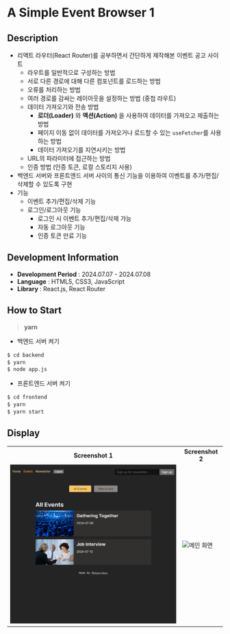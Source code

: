 # A Simple Event Browser 1

## Description

- 리액트 라우터(React Router)를 공부하면서 간단하게 제작해본 이벤트 공고 사이트
  - 라우트를 일반적으로 구성하는 방법
  - 서로 다른 경로에 대해 다른 컴포넌트를 로드하는 방법
  - 오류를 처리하는 방법
  - 여러 경로를 감싸는 레이아웃을 설정하는 방법 (중첩 라우트)
  - 데이터 가져오기와 전송 방법
    - **로더(Loader)** 와 **액션(Action)** 을 사용하여 데이터를 가져오고 제출하는 방법
    - 페이지 이동 없이 데이터를 가져오거나 로드할 수 있는 `useFetcher`를 사용하는 방법
    - 데이터 가져오기를 지연시키는 방법
  - URL의 파라미터에 접근하는 방법
  - 인증 방법 (인증 토큰, 로컬 스토리지 사용)
- 백엔드 서버와 프론트엔드 서버 사이의 통신 기능을 이용하여 이벤트를 추가/편집/삭제할 수 있도록 구현
- 기능
  - 이벤트 추가/편집/삭제 기능
  - 로그인/로그아웃 기능
    - 로그인 시 이벤트 추가/편집/삭제 가능
    - 자동 로그아웃 기능
    - 인증 토큰 만료 기능

## Development Information

- **Development Period** : 2024.07.07 - 2024.07.08
- **Language** : HTML5, CSS3, JavaScript
- **Library** : React.js, React Router

## How to Start

> **yarn**

- 백엔드 서버 켜기

```bash
$ cd backend
$ yarn
$ node app.js
```

- 프론트엔드 서버 켜기

```bash
$ cd frontend
$ yarn
$ yarn start
```

## Display

<table>
<tr>
  <th>Screenshot 1</th>
  <th>Screenshot 2</th>
</tr>
<tr>
  <td><img src="./picture1.png" alt="메인 화면" width=500 /></td>
  <td><img src="./picture2.gif" alt="메인 화면" width=580 /></td>
</tr>
</table>
